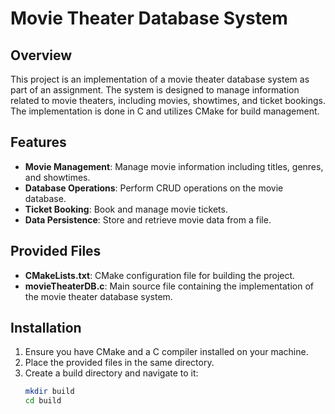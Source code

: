# Movie Theater Database System

## Overview
This project is an implementation of a movie theater database system as part of an assignment. The system is designed to manage information related to movie theaters, including movies, showtimes, and ticket bookings. The implementation is done in C and utilizes CMake for build management.

## Features
- **Movie Management**: Manage movie information including titles, genres, and showtimes.
- **Database Operations**: Perform CRUD operations on the movie database.
- **Ticket Booking**: Book and manage movie tickets.
- **Data Persistence**: Store and retrieve movie data from a file.

## Provided Files
- **CMakeLists.txt**: CMake configuration file for building the project.
- **movieTheaterDB.c**: Main source file containing the implementation of the movie theater database system.

## Installation
1. Ensure you have CMake and a C compiler installed on your machine.
2. Place the provided files in the same directory.
3. Create a build directory and navigate to it:
   ```sh
   mkdir build
   cd build
